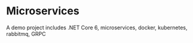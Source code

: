 # Microservices
A demo project includes .NET Core 6, microservices, docker, kubernetes, rabbitmq, GRPC
